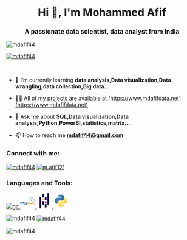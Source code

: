 <h1 align="center">Hi 👋, I'm Mohammed Afif</h1>
<h3 align="center">A passionate data scientist, data analyst from India</h3>

<p align="left"> <img src="https://komarev.com/ghpvc/?username=mdafif44&label=Profile%20views&color=0e75b6&style=flat" alt="mdafif44" /> </p>

<p align="left"> <a href="https://github.com/ryo-ma/github-profile-trophy"><img src="https://github-profile-trophy.vercel.app/?username=mdafif44" alt="mdafif44" /></a> </p>

<p align="left"> <a href="https://twitter.com/" target="blank"><img src="https://img.shields.io/twitter/follow/?logo=twitter&style=for-the-badge" alt="" /></a> </p>

- 🌱 I’m currently learning **data analysis,Data visualization,Data wrangling,data collection,Big data...**

- 👨‍💻 All of my projects are available at [https://www.mdafifdata.net](https://www.mdafifdata.net)

- 💬 Ask me about **SQL,Data visualization,Data analysis,Python,PowerBI,statistics,matrix....**

- 📫 How to reach me **mdafif44@gmail.com**

<h3 align="left">Connect with me:</h3>
<p align="left">
<a href="https://linkedin.com/in/mdafif44" target="blank"><img align="center" src="https://raw.githubusercontent.com/rahuldkjain/github-profile-readme-generator/master/src/images/icons/Social/linked-in-alt.svg" alt="mdafif44" height="30" width="40" /></a>
<a href="https://instagram.com/m.afif121" target="blank"><img align="center" src="https://raw.githubusercontent.com/rahuldkjain/github-profile-readme-generator/master/src/images/icons/Social/instagram.svg" alt="m.afif121" height="30" width="40" /></a>
</p>

<h3 align="left">Languages and Tools:</h3>
<p align="left"> <a href="https://git-scm.com/" target="_blank" rel="noreferrer"> <img src="https://www.vectorlogo.zone/logos/git-scm/git-scm-icon.svg" alt="git" width="40" height="40"/> </a> <a href="https://www.mysql.com/" target="_blank" rel="noreferrer"> <img src="https://raw.githubusercontent.com/devicons/devicon/master/icons/mysql/mysql-original-wordmark.svg" alt="mysql" width="40" height="40"/> </a> <a href="https://pandas.pydata.org/" target="_blank" rel="noreferrer"> <img src="https://raw.githubusercontent.com/devicons/devicon/2ae2a900d2f041da66e950e4d48052658d850630/icons/pandas/pandas-original.svg" alt="pandas" width="40" height="40"/> </a> <a href="https://www.python.org" target="_blank" rel="noreferrer"> <img src="https://raw.githubusercontent.com/devicons/devicon/master/icons/python/python-original.svg" alt="python" width="40" height="40"/> </a> </p>

<p><img align="left" src="https://github-readme-stats.vercel.app/api/top-langs?username=mdafif44&show_icons=true&locale=en&layout=compact" alt="mdafif44" /></p>

<p>&nbsp;<img align="center" src="https://github-readme-stats.vercel.app/api?username=mdafif44&show_icons=true&locale=en" alt="mdafif44" /></p>

<p><img align="center" src="https://github-readme-streak-stats.herokuapp.com/?user=mdafif44&" alt="mdafif44" /></p>
